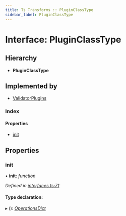 ```yaml
---
title: Ts Transforms :: PluginClassType
sidebar_label: PluginClassType
---
```


# Interface: PluginClassType

## Hierarchy

* **PluginClassType**

## Implemented by

* [ValidatorPlugins](../classes/validatorplugins.md)

### Index

#### Properties

* [init](pluginclasstype.md#init)

## Properties

###  init

• **init**: *function*

*Defined in [interfaces.ts:71](https://github.com/terascope/teraslice/blob/e7b0edd3/packages/ts-transforms/src/interfaces.ts#L71)*

#### Type declaration:

▸ (): *[OperationsDict](operationsdict.md)*
